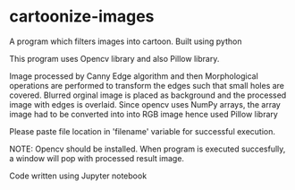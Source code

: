 # cartoonize-images
A program which filters images into cartoon. Built using python

This program uses Opencv library and also Pillow library.

Image processed by Canny Edge algorithm and then Morphological operations are performed to transform the edges such that small holes are covered.
Blurred orginal image is placed as background and the processed image with edges is overlaid.
Since opencv uses NumPy arrays, the array image had to be converted into into RGB image hence used Pillow library

Please paste file location in 'filename' variable for successful execution.

NOTE: Opencv should be installed. When program is executed succesfully, a window will pop with processed result image.

Code written using Jupyter notebook
